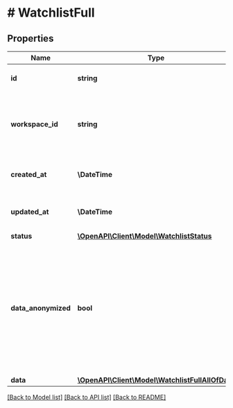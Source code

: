 # # WatchlistFull

## Properties

Name | Type | Description | Notes
------------ | ------------- | ------------- | -------------
**id** | **string** | The unique identifier for a resource. |
**workspace_id** | **string** | The Workspace ID in which the verification has been created. |
**created_at** | **\DateTime** | Creation date of the Watchlist Verification. |
**updated_at** | **\DateTime** | Update date of the Watchlist Verification. |
**status** | [**\OpenAPI\Client\Model\WatchlistStatus**](WatchlistStatus.md) |  |
**data_anonymized** | **bool** | Indicates if the data related to the Watchlist Verification has been anonymized. If set to &#x60;true&#x60;, the data are removed and most fields will be NULL. |
**data** | [**\OpenAPI\Client\Model\WatchlistFullAllOfData**](WatchlistFullAllOfData.md) |  |

[[Back to Model list]](../../README.md#models) [[Back to API list]](../../README.md#endpoints) [[Back to README]](../../README.md)
